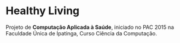 # Healthy Living
Projeto de **Computação Aplicada à Saúde**, iniciado no PAC 2015 na Faculdade Única de Ipatinga, Curso Ciência da Computação.
